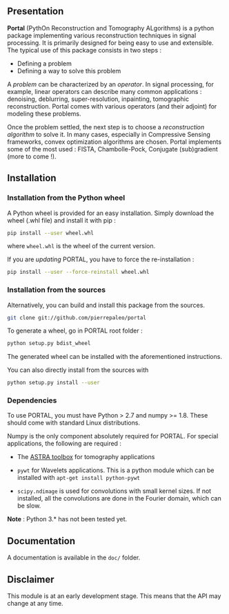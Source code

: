 ## Presentation


**Portal** (PythOn Reconstruction and Tomography ALgorithms) is a python package implementing various reconstruction techniques in signal processing.
It is primarily designed for being easy to use and extensible. The typical use of this package consists in two steps :

- Defining a problem
- Defining a way to solve this problem

A *problem* can be characterized by an *operator*. In signal processing, for example, linear operators can describe many common applications : denoising, deblurring, super-resolution, inpainting, tomographic reconstruction.
Portal comes with various operators (and their adjoint) for modeling these problems.

Once the problem settled, the next step is to choose a *reconstruction algorithm* to solve it.
In many cases, especially in Compressive Sensing frameworks, convex optimization algorithms are chosen. Portal implements some of the most used : FISTA, Chambolle-Pock, Conjugate (sub)gradient (more to come !).

## Installation

### Installation from the Python wheel

A Python wheel is provided for an easy installation. Simply download the wheel (.whl file) and install it with pip :

```bash
pip install --user wheel.whl
```

where ``wheel.whl`` is the wheel of the current version.

If you are *updating* PORTAL, you have to force the re-installation :

```bash
pip install --user --force-reinstall wheel.whl
```


### Installation from the sources


Alternatively, you can build and install this package from the sources.

```bash
git clone git://github.com/pierrepaleo/portal
```

To generate a wheel, go in PORTAL root folder :

```bash
python setup.py bdist_wheel
```

The generated wheel can be installed with the aforementioned instructions.

You can also directly install from the sources with

```bash
python setup.py install --user
```


### Dependencies

To use PORTAL, you must have Python > 2.7 and numpy >= 1.8. These should come with standard Linux distributions.

Numpy is the only component absolutely required for PORTAL. For special applications, the following are required :

   * The [ASTRA toolbox](https://github.com/astra-toolbox/astra-toolbox/) for tomography applications

   * ``pywt`` for Wavelets applications. This is a python module which can be installed with ``apt-get install python-pywt``

   * ``scipy.ndimage`` is used for convolutions with small kernel sizes. If not installed, all the convolutions are done in the Fourier domain, which can be slow.


**Note** : Python 3.* has not been tested yet.

## Documentation

A documentation is available in the ``doc/`` folder.


## Disclaimer

This module is at an early development stage. This means that the API may change at any time.




<!---

## Portal for tomographic reconstruction
---

### The `tomography` operator

The `tomography` operator in Portal relies on the [ASTRA toolbox](http://github.com/astra-toolbox), which should be installed beforehand.
Portal provides a simple wrapper for parallel 2D geometry, though ASTRA can handle many more geometries.
For now, the supported parameters are the width (pixels) of the slice, the number of projection angles, the rotation center, and the detector/slice super-sampling.

A simple example of Filtered Backprojection with Portal looks like this :

```
import portal

sino = portal.utils.io.edf_read('sino_0125.edf')
n_angles, n_px = sino.shape
rot_center = 1039.
tomo = portal.operators.tomography.AstraToolbox(n_px, n_angle, rot_center=rot_center)
rec_fbp = tomo.backproj(sino, filt=True)

portal.utils.io.edf_write('rec_0125.edf')
```
<br>

### Iterative techniques

Of course, Portal is more interesting when it comes to iterative techniques.
The user has first to decide which regularization type he will be using (TV, Wavelets, Tikhonov, ...). Then, an appropriate optimization algorithm should be chosen.
Optimization algorithms are designed to be versatile : here they take the `tomography` operator as a parameter, but they can handle other operators (problems) like blur for deconvolution.

An example of tomographic reconstruction with TV regularization, solved with the Chambolle-Pock algorithm, looks like this :


```python
import portal

sino = portal.utils.io.edf_read('sino_0125.edf')
n_angles, n_px = sino.shape
tomo = portal.operators.tomography.AstraToolbox(n_px, n_angle)

# Regularization parameter
Lambda_tv = 2.5
# Number of iterations
n_it = 500
# Define the tomographic operator
K = lambda x : tomo.proj(x)
# Define its adjoint
Kadj = lambda y : tomo.backproj(x, filt=False)

# Run the reconstruction algorithm
rec_tv = portal.algorithms.chambollepock.chambolle_pock_tv(sino, n_it, K, Kadj, Lambda_tv)
```
<br>
An example of tomographic reconstruction with Wavelets regularization, solved with the FISTA algorithm, looks like this :

```python
import portal

sino = portal.utils.io.edf_read('sino_0125.edf')
n_angles, n_px = sino.shape
tomo = portal.operators.tomography.AstraToolbox(n_px, n_angle)

w = portal.operators.wavelets.WaveletCoeffs()...

# Regularization parameter
Lambda_tv = 2.5
# Number of iterations
n_it = 500
# Define the wavelet-tomographic operator
K = lambda x : tomo.proj(x)
# Define its adjoint
Kadj = lambda y : tomo.backproj(x, filt=False)

# Run the reconstruction algorithm
rec_tv = portal.algorithms.chambollepock.chambolle_pock_tv(sino, n_it, K, Kadj, Lambda_tv)
```
<br>


--->

